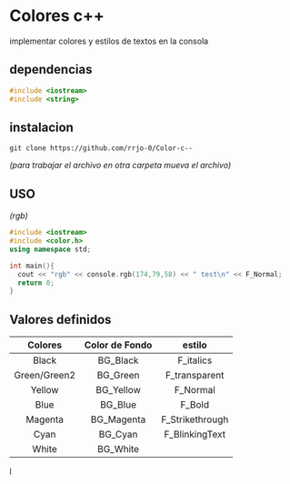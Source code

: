 # Colores c++

  implementar colores y estilos de textos en la consola 
  
  ## dependencias
   ```cpp
   #include <iostream>
   #include <string>
   ```
   
## instalacion 
  ```
  git clone https://github.com/rrjo-0/Color-c--
  ```
  *(para trabajar el archivo en otra carpeta mueva el archivo)*
  
 ## USO
  *(rgb)*
  ```cpp
  #include <iostream>
  #include <color.h>
  using namespace std;

  int main(){
    cout << "rgb" << console.rgb(174,79,58) << " test\n" << F_Normal;
    return 0;
  }
  ```
 
 ## Valores definidos
<table align="width:90%">
    <thead>
        <tr>
            <th align="center">Colores</th>
            <th align="center">Color de Fondo</th>
            <th align="center">estilo</th>
        </tr>
        <tbody>
            <tr>
                <td align="center">Black</td>
                <td align="center">BG_Black</td>
                <td align="center">F_italics</td>
            </tr>
            <tr>
                <td align="center">Green/Green2</td>
                <td align="center">BG_Green</td>
                <td align="center">F_transparent</td>
            </tr>
            <tr>
                <td align="center">Yellow</td>
                <td align="center">BG_Yellow</td>
                <td align="center">F_Normal</td>
            </tr>
            <tr>
                <td align="center">Blue</td>
                <td align="center">BG_Blue</td>
                <td align="center">F_Bold</td>
            </tr>
            <tr>
                <td align="center">Magenta</td>
                <td align="center">BG_Magenta</td>
                <td align="center">F_Strikethrough</td>
            </tr>
            <tr>
                <td align="center">Cyan</td>
                <td align="center">BG_Cyan</td>
                <td align="center">F_BlinkingText</td>
            </tr>
            <tr>
                <td align="center">White</td>
                <td align="center">BG_White</td>
                <td align="center"></td>
            </tr>
        </tbody>
    </thead>
</table>l
  
   
